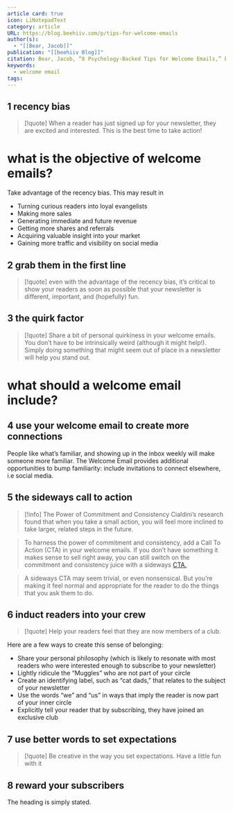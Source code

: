```yaml
---
article card: true
icon: LiNotepadText
category: article
URL: https://blog.beehiiv.com/p/tips-for-welcome-emails
author(s):
  - "[[Bear, Jacob]]"
publication: "[[beehiiv Blog]]"
citation: Bear, Jacob, “8 Psychology-Backed Tips for Welcome Emails,” beehiiv Blog, May 27, 2023, https://blog.beehiiv.com/p/tips-for-welcome-emails
keywords:
  - welcome email
tags:
---
```



## 1 recency bias

> [!quote]
> When a reader has just signed up for your newsletter, they are excited and interested. This is the best time to take action!

# what is the objective of welcome emails?

Take advantage of the recency bias. This may result in
- Turning curious readers into loyal evangelists 
- Making more sales 
- Generating immediate and future revenue 
- Getting more shares and referrals 
- Acquiring valuable insight into your market 
- Gaining more traffic and visibility on social media 

## 2 grab them in the first line

> [!quote]
> even with the advantage of the recency bias, it’s critical to show your readers as soon as possible that your newsletter is different, important, and (hopefully) fun.

## 3 the quirk factor

> [!quote]
> Share a bit of personal quirkiness in your welcome emails. You don’t have to be intrinsically weird (although it might help!). Simply doing something that might seem out of place in a newsletter will help you stand out.

# what should a welcome email include?

## 4 use your welcome email to create more connections

People like what’s familiar, and showing up in the inbox weekly will make someone more familiar. The Welcome Email provides additional opportunities to bump familiarity: include invitations to connect elsewhere, i.e social media.

## 5 the sideways call to action

> [!info] The Power of Commitment and Consistency
> Cialdini’s research found that when you take a small action, you will feel more inclined to take larger, related steps in the future.

> To harness the power of commitment and consistency, add a Call To Action (CTA) in your welcome emails. If you don’t have something it makes sense to sell right away, you can still switch on the commitment and consistency juice with a sideways [CTA.](https://blog.beehiiv.com/p/email-cta-examples) 

> A sideways CTA may seem trivial, or even nonsensical. But you’re making it feel normal and appropriate for the reader to do the things that you ask them to do.

## 6 induct readers into your crew

> [!quote]
> Help your readers feel that they are now members of a club.

Here are a few ways to create this sense of belonging: 

- Share your personal philosophy (which is likely to resonate with most readers who were interested enough to subscribe to your newsletter) 
- Lightly ridicule the “Muggles” who are not part of your circle 
- Create an identifying label, such as “cat dads,” that relates to the subject of your newsletter 
- Use the words “we” and “us” in ways that imply the reader is now part of your inner circle 
- Explicitly tell your reader that by subscribing, they have joined an exclusive club

## 7 use better words to set expectations

> [!quote]
> Be creative in the way you set expectations. Have a little fun with it

## 8 reward your subscribers

The heading is simply stated.